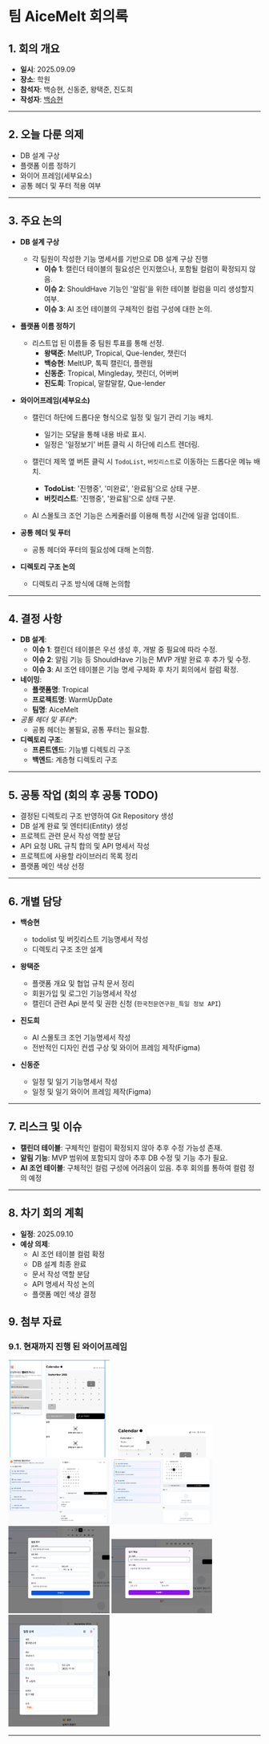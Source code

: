 

 # 팀 AiceMelt 회의록

## 1. 회의 개요

* **일시**: 2025.09.09
* **장소**: 학원
* **참석자**: 백승현, 신동준, 왕택준, 진도희
* **작성자**: [백승현](https://github.com/Sirosho)

---

## 2. 오늘 다룬 의제

* DB 설계 구상
* 플랫폼 이름 정하기
* 와이어 프레임(세부요소)
* 공통 헤더 및 푸터 적용 여부

---

## 3. 주요 논의

* **DB 설계 구상**
    * 각 팀원이 작성한 기능 명세서를 기반으로 DB 설계 구상 진행
        * **이슈 1**: 캘린더 테이블의 필요성은 인지했으나, 포함될 컬럼이 확정되지 않음.
        * **이슈 2**: ShouldHave 기능인 '알림'을 위한 테이블 컬럼을 미리 생성할지 여부.
        * **이슈 3**: AI 조언 테이블의 구체적인 컬럼 구성에 대한 논의.

* **플랫폼 이름 정하기**
    * 리스트업 된 이름들 중 팀원 투표를 통해 선정.
        * **왕택준**: MeltUP, Tropical, Que-lender, 챗린더
        * **백승현**: MeltUP, 톡픽 캘린더, 플랜웜
        * **신동준**: Tropical, Mingleday, 챗린더, 어버버
        * **진도희**: Tropical, 말칼말칼, Que-lender

* **와이어프레임(세부요소)**

    * 캘린더 하단에 드롭다운 형식으로 일정 및 일기 관리 기능 배치.
        * 일기는 모달을 통해 내용 바로 표시.
        * 일정은 '일정보기' 버튼 클릭 시 하단에 리스트 렌더링.

    * 캘린더 제목 옆 버튼 클릭 시 `TodoList`, `버킷리스트`로 이동하는 드롭다운 메뉴 배치.
        * **TodoList**: '진행중', '미완료', '완료됨'으로 상태 구분.
        * **버킷리스트**: '진행중', '완료됨'으로 상태 구분.

    * AI 스몰토크 조언 기능은 스케줄러를 이용해 특정 시간에 일괄 업데이트.

* **공통 헤더 및 푸터**
    * 공통 헤더와 푸터의 필요성에 대해 논의함.

* **디렉토리 구조 논의**
    * 디렉토리 구조 방식에 대해 논의함

---

## 4. 결정 사항

* **DB 설계**:
    * **이슈 1**: 캘린더 테이블은 우선 생성 후, 개발 중 필요에 따라 수정.
    * **이슈 2**: 알림 기능 등 ShouldHave 기능은 MVP 개발 완료 후 추가 및 수정.
    * **이슈 3**: AI 조언 테이블은 기능 명세 구체화 후 차기 회의에서 컬럼 확정.
* **네이밍**:
    * **플랫폼명**: Tropical
    * **프로젝트명**: WarmUpDate
    * **팀명**: AiceMelt
* *공통 헤더 및 푸터**:
    * 공통 헤더는 불필요, 공통 푸터는 필요함.
* **디렉토리 구조**:
    * **프론트엔드**: 기능별 디렉토리 구조
    * **백엔드**: 계층형 디렉토리 구조

---

## 5. 공통 작업 (회의 후 공통 TODO)

* 결정된 디렉토리 구조 반영하여 Git Repository 생성
* DB 설계 완료 및 엔터티(Entity) 생성
* 프로젝트 관련 문서 작성 역할 분담
* API 요청 URL 규칙 합의 및 API 명세서 작성
* 프로젝트에 사용할 라이브러리 목록 정리
* 플랫폼 메인 색상 선정

---

## 6. 개별 담당


* **백승현**
    - todolist 및 버킷리스트 기능명세서 작성
    - 디렉토리 구조 초안 설계

* **왕택준** 
    - 플랫폼 개요 및 협업 규칙 문서 정리
    - 회원가입 및 로그인 기능명세서 작성
    - 캘린더 관련 Api 분석 및 권한 신청 (`한국천문연구원_특일 정보 API`)

* **진도희**
    - AI 스몰토크 조언 기능명세서 작성
    - 전반적인 디자인 컨셉 구상 및 와이어 프레임 제작(Figma)

* **신동준**
    - 일정 및 일기 기능명세서 작성
    - 일정 및 일기 와이어 프레임 제작(Figma)


---

## 7. 리스크 및 이슈

* **캘린더 테이블**: 구체적인 컬럼이 확정되지 않아 추후 수정 가능성 존재.
* **알림 기능**: MVP 범위에 포함되지 않아 추후 DB 수정 및 기능 추가 필요.
* **AI 조언 테이블**: 구체적인 컬럼 구성에 어려움이 있음. 추후 회의를 통하여 컬럼 정의 예정

---

## 8. 차기 회의 계획

* **일정**: 2025.09.10
* **예상 의제**:
    * AI 조언 테이블 컬럼 확정
    * DB 설계 최종 완료
    * 문서 작성 역할 분담
    * API 명세서 작성 논의
    * 플랫폼 메인 색상 결정




## 9. 첨부 자료


### 9.1. 현재까지 진행 된 와이어프레임

<img src="./img/0909/0909_Wire_1.webp" width="40%" alt="이미지">
<img src="./img/0909/0909_Wire_2.webp" width="40%" alt="이미지">
<img src="./img/0909/0909_Wire_3.webp" width="40%" alt="이미지">
<img src="./img/0909/0909_Wire_4.webp" width="40%" alt="이미지">
<img src="./img/0909/0909_Wire_5.webp" width="40%" alt="이미지">
<img src="./img/0909/0909_Wire_6.webp" width="40%" alt="이미지">
<img src="./img/0909/0909_Wire_7.webp" width="40%" alt="이미지">



---
